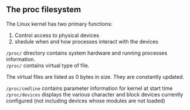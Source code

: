 ## The proc filesystem ##

The Linux kernel has two primary functions:     
1. Control access to physical devices     
2. shedule when and how processes interact with the devices     

```/proc/``` directory contains system hardware and running processes information.     
```/proc/``` contains virtual type of file.    

The virtual files are listed as 0 bytes in size. They are constantly updated.    

```/proc/cmdline``` contains parameter information for kernel at start time     
```/proc/devices``` displays the various character and block devices currently configured (not including devices whose modules are not loaded)   
